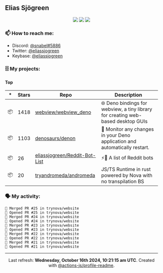 ## Elias Sjögreen

<p align="center">
  <img src="https://img.shields.io/badge/🎂-dec. 2003-success" />
  <img src="https://img.shields.io/badge/🌎-Stockholm-informational" />
  <img src="https://img.shields.io/badge/👦-He/Him-informational" />
</p>

### 📫 How to reach me:

- Discord: [@snabel#5886](https://discord.com/users/267978757799673866)
- Twitter: [@eliassjogreen](https://twitter.com/eliassjogreen)
- Keybase: [@eliassjogreen](https://keybase.io/eliassjogreen)

### 🗄 My projects:

#### Top
|*|Stars|Repo|Description|
|---|---|---|---|
| 📦 | 1418 | [webview/webview_deno](https://github.com/webview/webview_deno) | 🌐 Deno bindings for webview, a tiny library for creating web-based desktop GUIs |
| 📦 | 1103 | [denosaurs/denon](https://github.com/denosaurs/denon) | 👀 Monitor any changes in your Deno application and automatically restart. |
| 📦 | 26 | [eliassjogreen/Reddit-Bot-List](https://github.com/eliassjogreen/Reddit-Bot-List) | ⚡️🤖 A list of Reddit bots |
| 📦 | 20 | [tryandromeda/andromeda](https://github.com/tryandromeda/andromeda) | JS/TS Runtime in rust powered by Nova with no transpilation BS |

### 🗣 My activity:

```
🎉 Merged PR #25 in trynova/website
💪 Opened PR #25 in trynova/website
🎉 Merged PR #24 in trynova/website
💪 Opened PR #24 in trynova/website
🎉 Merged PR #23 in trynova/website
💪 Opened PR #23 in trynova/website
🎉 Merged PR #22 in trynova/website
💪 Opened PR #22 in trynova/website
🎉 Merged PR #21 in trynova/website
💪 Opened PR #21 in trynova/website
```

------------
<p align="center">Last refresh: <b>Wednesday, October 16th 2024, 10:21:15 am UTC</b>. Created with <a href=https://github.com/marketplace/actions/profile-readme>@actions-js/profile-readme</a>.</p>
